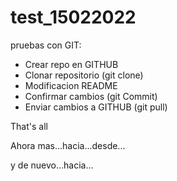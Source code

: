 # test_15022022
pruebas con GIT:
- Crear repo en GITHUB
- Clonar repositorio (git clone)
- Modificacion README
- Confirmar cambios (git Commit)
- Enviar cambios a GITHUB (git pull)

That's all

Ahora mas...hacia...desde...

y de nuevo...hacia...